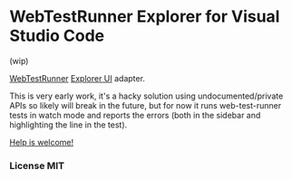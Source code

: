# WebTestRunner Explorer for Visual Studio Code

(wip)

[WebTestRunner](https://modern-web.dev/docs/test-runner/overview/) [Explorer UI](https://marketplace.visualstudio.com/items?itemName=hbenl.vscode-test-explorer) adapter.

This is very early work, it's a hacky solution using undocumented/private APIs so likely will break in the future, but for now it runs web-test-runner tests in watch mode and reports the errors (both in the sidebar and highlighting the line in the test).

[Help is welcome!](https://github.com/stagas/vscode-web-test-runner-explorer)

### License MIT
